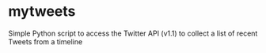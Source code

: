 mytweets
========

Simple Python script to access the Twitter API (v1.1) to collect a list of recent Tweets from a timeline 
